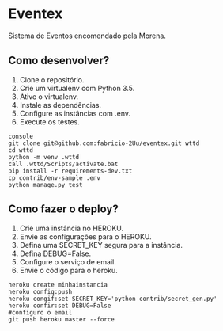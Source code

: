 # Eventex

Sistema de Eventos encomendado pela Morena.

## Como desenvolver?

1. Clone o repositório.
2. Crie um virtualenv com Python 3.5.
3. Ative o virtualenv.
4. Instale as dependências.
5. Configure as instâncias com .env.
6. Execute os testes.

```
console
git clone git@github.com:fabricio-2Uu/eventex.git wttd
cd wttd
python -m venv .wttd
call .wttd/Scripts/activate.bat
pip install -r requirements-dev.txt
cp contrib/env-sample .env
python manage.py test
```

## Como fazer o deploy?

1. Crie uma instância no HEROKU.
2. Envie as configurações para o HEROKU.
3. Defina uma SECRET_KEY segura para a instância.
4. Defina DEBUG=False.
5. Configure o serviço de email.
6. Envie o código para o heroku.

```Console
heroku create minhainstancia
heroku config:push
heroku congif:set SECRET_KEY='python contrib/secret_gen.py'
heroku confir:set DEBUG=False
#configuro o email
git push heroku master --force
```